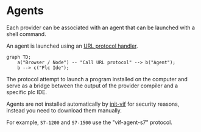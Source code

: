 ﻿# Agents

Each provider can be associated with an agent that can be launched with a shell command.

An agent is launched using an [URL protocol handler](https://developer.mozilla.org/en-US/docs/Web/API/Navigator/registerProtocolHandler/Web-based_protocol_handlers).

```mermaid
graph TD;
    a("Browser / Node") -- "Call URL protocol" --> b("Agent");
    b --> c("Plc Ide");
```

The protocol attempt to launch a program installed on the computer and serve as a bridge between the output of the
provider compiler and a specific plc IDE.

Agents are not installed automatically by [init-vif](/en/install/install) for security reasons, instead you need to
download them manually.

For example, `S7-1200` and `S7-1500` use the "vif-agent-s7" protocol.